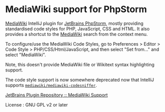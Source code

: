 MediaWiki support for PhpStorm
=========================

[MediaWiki](https://www.mediawiki.org/wiki/MediaWiki) IntelliJ plugin
for [JetBrains PhpStorm](https://www.jetbrains.com/phpstorm/), mostly providing standardised code styles for PHP,
JavaScript, CSS and HTML. It also provides a shortcut to the [MediaWiki](https://www.mediawiki.org/wiki/MediaWiki)
search from the context menu.

To configure/use the MediaWiki Code Styles, go to Preferences > Editor > Code Style > PHP/CSS/Html/JavaScript, and then
select "Set from..." and select "MediaWiki".

Note, this doesn't provide MediaWiki file or Wikitext syntax highlighting support.

The code style support is now somewhere deprecated now that IntelliJ supports [`mediawiki/mediawiki-codesniffer`](https://www.jetbrains.com/help/idea/using-php-code-sniffer.html#enabling-tool-inspection).

[JetBrains Plugin Repository :: MediaWiki Support](http://plugins.jetbrains.com/plugin/7439)

License : GNU GPL v2 or later
